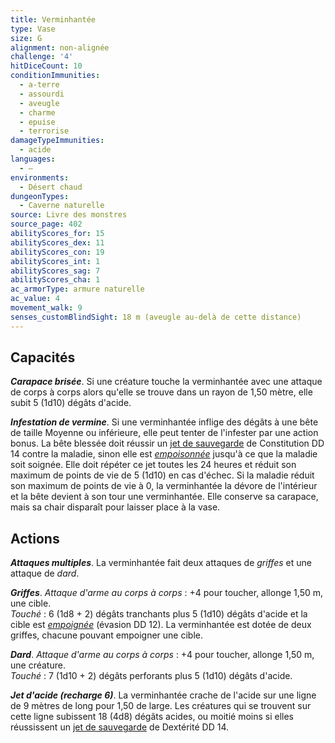```yaml
---
title: Verminhantée
type: Vase
size: G
alignment: non-alignée
challenge: '4'
hitDiceCount: 10
conditionImmunities:
  - a-terre
  - assourdi
  - aveugle
  - charme
  - epuise
  - terrorise
damageTypeImmunities:
  - acide
languages:
  - —
environments:
  - Désert chaud
dungeonTypes:
  - Caverne naturelle
source: Livre des monstres
source_page: 402
abilityScores_for: 15
abilityScores_dex: 11
abilityScores_con: 19
abilityScores_int: 1
abilityScores_sag: 7
abilityScores_cha: 1
ac_armorType: armure naturelle
ac_value: 4
movement_walk: 9
senses_customBlindSight: 18 m (aveugle au-delà de cette distance)
---
```

## Capacités
_**Carapace brisée**_. Si une créature touche la verminhantée avec une attaque de corps à corps alors qu'elle se trouve dans un rayon de 1,50 mètre, elle subit 5 (1d10) dégâts d'acide.

_**Infestation de vermine**_. Si une verminhantée inflige des dégâts à une bête de taille Moyenne ou inférieure, elle peut tenter de l'infester par une action bonus. La bête blessée doit réussir un [jet de sauvegarde](/utiliser-les-caracteristiques/#jets-de-sauvegarde) de Constitution DD 14 contre la maladie, sinon elle est [_empoisonnée_](/gerer-la-sante-du-personnage/#empoisonne) jusqu'à ce que la maladie soit soignée. Elle doit répéter ce jet toutes les 24 heures et réduit son maximum de points de vie de 5 (1d10) en cas d'échec. Si la maladie réduit son maximum de points de vie à 0, la verminhantée la dévore de l'intérieur et la bête devient à son tour une verminhantée. Elle conserve sa carapace, mais sa chair disparaît pour laisser place à la vase.

## Actions
_**Attaques multiples**_. La verminhantée fait deux attaques de _griffes_ et une attaque de _dard_.

_**Griffes**_. _Attaque d'arme au corps à corps_ : +4 pour toucher, allonge 1,50 m, une cible.  
_Touché_ : 6 (1d8 + 2) dégâts tranchants plus 5 (1d10) dégâts d'acide et la cible est [_empoignée_](/gerer-la-sante-du-personnage/#empoigne) (évasion DD 12). La verminhantée est dotée de deux griffes, chacune pouvant empoigner une cible.

_**Dard**_. _Attaque d'arme au corps à corps_ : +4 pour toucher, allonge 1,50 m, une créature.  
_Touché_ : 7 (1d10 + 2) dégâts perforants plus 5 (1d10) dégâts d'acide.

_**Jet d'acide (recharge 6)**_. La verminhantée crache de l'acide sur une ligne de 9 mètres de long pour 1,50 de large. Les créatures qui se trouvent sur cette ligne subissent 18 (4d8) dégâts acides, ou moitié moins si elles réussissent un [jet de sauvegarde](/utiliser-les-caracteristiques/#jets-de-sauvegarde) de Dextérité DD 14.
